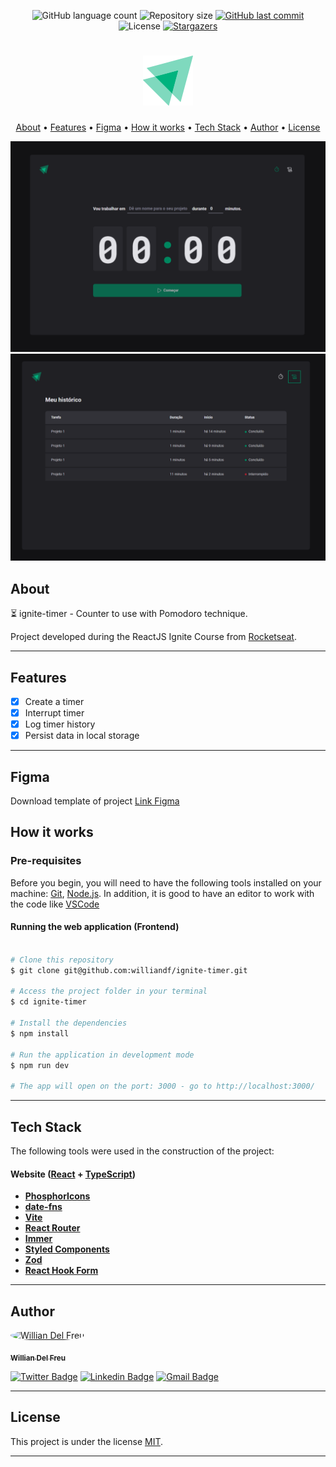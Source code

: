 <p align="center">
  <img alt="GitHub language count" src="https://img.shields.io/github/languages/count/williandf/ignite-timer?color=%2304D361">

  <img alt="Repository size" src="https://img.shields.io/github/repo-size/williandf/ignite-timer">
 
  <a href="https://github.com/williandf/ignite-timer/commits/master">
    <img alt="GitHub last commit" src="https://img.shields.io/github/last-commit/williandf/ignite-timer">
  </a>
    
   <img alt="License" src="https://img.shields.io/badge/license-MIT-brightgreen">
   <a href="https://github.com/williandf/ignite-timer/stargazers">
    <img alt="Stargazers" src="https://img.shields.io/github/stars/williandf/ignite-timer?style=social">
  </a>
</p>

<h1 align="center">
    <img alt="ignite-timer" title="#ignite-timer" src="./.github/logo.svg" />
</h1>

<p align="center">
  <a href="#about">About</a> •
  <a href="#features">Features</a> •
  <a href="#figma">Figma</a> •
  <a href="#how-it-works">How it works</a> • 
  <a href="#tech-stack">Tech Stack</a> • 
  <a href="#author">Author</a> • 
  <a href="#user-content-license">License</a>
</p>

<div align="center"> 
	<img alt="ignite-timer" title="#ignite-timer" src="./.github/banner-1.png" />
</div>

<div align="center"> 
	<img alt="ignite-timer" title="#ignite-timer" src="./.github/banner-2.png" />
</div>

## About

⏳ ignite-timer - Counter to use with Pomodoro technique.

Project developed during the ReactJS Ignite Course from [Rocketseat](https://www.rocketseat.com.br/ignite).

---

## Features

- [x] Create a timer
- [x] Interrupt timer
- [x] Log timer history
- [x] Persist data in local storage

---

## Figma
Download template of project
[Link Figma](https://www.figma.com/file/bw9F7YaOhODlxxhT85iaH0/Ignite-Timer-(Community)?t=lFX46ur3Zrfxrabh-0)

## How it works

### Pre-requisites

Before you begin, you will need to have the following tools installed on your machine:
[Git](https://git-scm.com), [Node.js](https://nodejs.org/en/).
In addition, it is good to have an editor to work with the code like [VSCode](https://code.visualstudio.com/)

#### Running the web application (Frontend)

```bash

# Clone this repository
$ git clone git@github.com:williandf/ignite-timer.git

# Access the project folder in your terminal
$ cd ignite-timer

# Install the dependencies
$ npm install

# Run the application in development mode
$ npm run dev

# The app will open on the port: 3000 - go to http://localhost:3000/

```

---

## Tech Stack

The following tools were used in the construction of the project:

#### **Website**  ([React](https://reactjs.org/)  +  [TypeScript](https://www.typescriptlang.org/))

- **[PhosphorIcons](https://phosphoricons.com/)**
- **[date-fns](https://date-fns.org/)**
- **[Vite](https://vitejs.dev/)**
- **[React Router](https://v5.reactrouter.com/web/guides/quick-start)**
- **[Immer](https://immerjs.github.io/immer/)**
- **[Styled Components](https://styled-components.com/)**
- **[Zod](https://zod.dev/)**
- **[React Hook Form](https://react-hook-form.com/)**

---
## Author

<a href="https://www.facebook.com/wdelfreu/">
 <img style="border-radius: 50%;" src="https://avatars.githubusercontent.com/u/54725745?v=4" width="100px;" alt="Willian Del Freu"/>
 <br />
  
 <sub><b>Willian Del Freu</b></sub></a> <a href="https://www.facebook.com/wdelfreu/" title="facebook"></a>
 <br />

[![Twitter Badge](https://img.shields.io/badge/-Twitter-1ca0f1?style=flat-square&labelColor=1ca0f1&logo=twitter&logoColor=white&link=https://twitter.com/williantoico)](https://twitter.com/williantoico) [![Linkedin Badge](https://img.shields.io/badge/-Linkedin-blue?style=flat-square&logo=Linkedin&logoColor=white&link=https://www.linkedin.com/in/williandelfreu/)](https://www.linkedin.com/in/williandelfreu/) 
[![Gmail Badge](https://img.shields.io/badge/-Gmail-c14438?style=flat-square&logo=Gmail&logoColor=white&link=mailto:wdelfreu@gmail.com)](mailto:wdelfreu@gmail.com)

---

## License

This project is under the license [MIT](./LICENSE).

---